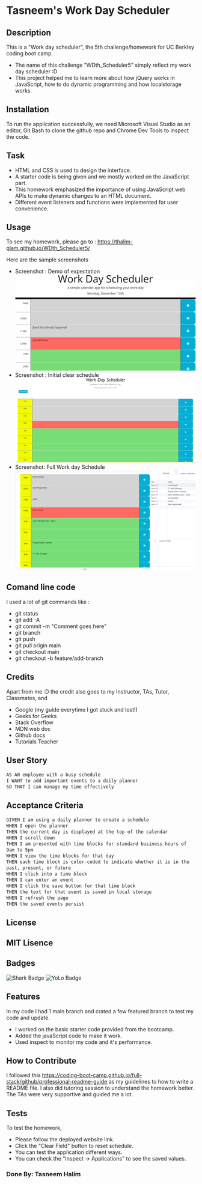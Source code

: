 # Tasneem's Work Day Scheduler 

## Description

This is a "Work day scheduler", the 5th challenge/homework for UC Berkley coding boot camp. 
- The name of this challenge "WDth_Scheduler5" simply reflect my work day scheduler :D
- This project helped me to learn more about how jQuery works in JavaScript, how to do dynamic programming and how localstorage works.
 
## Installation

To run the application successfully, we need Microsoft Visual Studio as an editor, Git Bash to clone the github repo and Chrome Dev Tools to inspect the code.

## Task 

-	HTML and CSS is used to design the interface.
-	A starter code is being given and we mostly worked on the JavaScript part.
-	This homework emphasized the importance of using JavaScript web APIs to make dynamic changes to an HTML document.
-	Different event listeners and functions were implemented for user convenience.

## Usage

To see my homework, please go to : https://thalim-glam.github.io/WDth_Scheduler5/

Here are the sample screenshots
- Screenshot : Demo of expectation
![Screenshot of GIF in starter code](./Assets/Demo.gif)
- Screenshot : Initial clear schedule
![Screenshot of Empty Schedule](./Assets/Screenshot_1.png)
- Screenshot: Full Work day Schedule 
![Screenshot of Full workday schedule](./Assets/Screenshot_2.png)

## Comand line code

I used a lot of git commands like :
- git status
- git add -A
- git commit -m "Comment goes here"
- git branch
- git push
- git pull origin main
- git checkout main
- git checkout -b feature/add-branch

## Credits

Apart from me :D the credit also goes to my Instructor, TAs, Tutor, Classmates, and 
- Google (my guide everytime I got stuck and lost!)
- Geeks for Geeks
- Stack Overflow
- MDN web doc
- Github docs
- Tutorials Teacher

## User Story

```
AS AN employee with a busy schedule
I WANT to add important events to a daily planner
SO THAT I can manage my time effectively
```

## Acceptance Criteria

```
GIVEN I am using a daily planner to create a schedule
WHEN I open the planner
THEN the current day is displayed at the top of the calendar
WHEN I scroll down
THEN I am presented with time blocks for standard business hours of 9am to 5pm
WHEN I view the time blocks for that day
THEN each time block is color-coded to indicate whether it is in the past, present, or future
WHEN I click into a time block
THEN I can enter an event
WHEN I click the save button for that time block
THEN the text for that event is saved in local storage
WHEN I refresh the page
THEN the saved events persist

```
## License

MIT Lisence
---

## Badges

![Shark Badge]( https://github.com/users/thalim-glam/achievements/pull-shark )
![YoLo Badge]( https://github.com/users/thalim-glam/achievements/yolo )

## Features

In my code I had 1 main branch and crated a few featured branch to test my code and update.
  - I worked on the basic starter code provided from the bootcamp.
  - Added the javaScript code to make it work.
  - Used inspect to monitor my code and it's performance.

## How to Contribute

I followed this https://coding-boot-camp.github.io/full-stack/github/professional-readme-guide as my guidelines to how to write a README file.
I also did tutoring session to understand the homework better.
The TAs were very supportive and guided me a lot.

## Tests

To test the homework, 
  - Please follow the deployed website link. 
  - Click the "Clear Field" button to reset schedule.
  - You can test the application different ways.
  - You can check the "Inspect -> Applications" to see the saved values.

### Done By: Tasneem Halim
